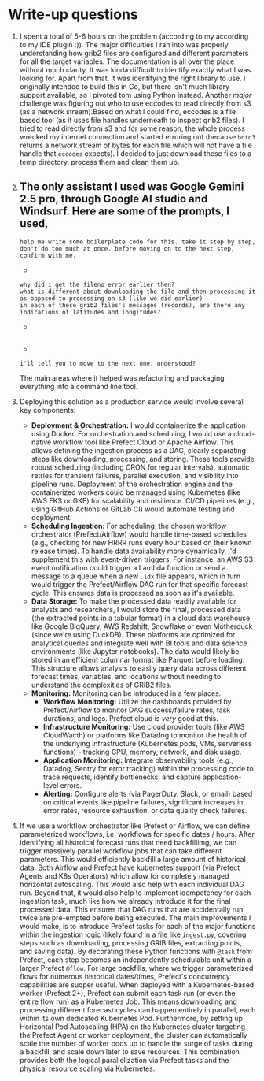 # Write-up questions

1. I spent a total of 5-6 hours on the problem (according to my according to my IDE plugin :)). The major difficulties I ran into was properly understanding how grib2 files are configured and 
different parameters for all the target variables. The documentation is all over the place without much clarity. It was kinda difficult to identify exactly what I was looking for. Apart from that, 
it was identifying the right library to use. I originally intended to build this in Go, but there isn't much library support available, so I pivoted tom using Python instead. 
Another *major* challenge was figuring out who to use eccodes to read directly from s3 (as a network stream).Based on what I could find, eccodes is a file based tool (as it uses file handles underneath 
to inspect grib2 files). I tried to read directly from s3 and for some reason, the whole process wrecked my internet connection and started erroring out (because `boto3` returns a network stream of 
bytes for each file which will not have a file handle that `eccodes` expects). I decided to just download these files to a temp directory, process them and clean them up.

2. The only assistant I used was Google Gemini 2.5 pro, through Google AI studio and Windsurf. Here are some of the prompts, I used,
    -
    ```i have a grib2 file and it's corresponding grib2.idx file in plaintext. hrrr.t06z.wrfnatf15.grib2 and hrrr.t06z.wrfnatf15.grib2.idx. i want to read the entire contents of this file and print it out stdout. i'm doing this in golang, and found this librayr that would help. https://github.com/amsokol/go-grib2. 
   help me write some boilerplate code for this. take it step by step, don't do too much at once. before moving on to the next step, confirm with me.
   ```
    - 
    ```okay, this worked. i have a few questions.
    why did i get the fileno error earlier then?
    what is different about downloading the file and then processing it as opposed to prcoessing on s3 (like we did earlier)
    in each of these grib2 files's messages (records), are there any indications of latitudes and longitudes?
   ```
    -
    ```so for every message in a single forecast run, will the grid ID that im constructing be the same? basically what i'm asking is, is the grid caching method logically sound?
   ```
   -
   ```okay, now on to the next major task. i want to refactor the code into  a maintainable project structure. can you help me do this? currently, all of the logic is in the single file you see - main.py. i want to make it structured and maintainable. let's do this one step at a time. once im finished with a step, 
   i'll tell you to move to the next one. understood?
   ```

    The main areas where it helped was refactoring and packaging everything into a command line tool.

3. Deploying this solution as a production service would involve several key components:
    *   **Deployment & Orchestration:** I would containerize the application using Docker. For orchestration and scheduling, I would use a cloud-native workflow tool like Prefect Cloud or Apache Airflow. This allows defining the ingestion process as a DAG, clearly separating steps like downloading, processing, and storing. These tools provide robust scheduling (including CRON for regular intervals), automatic retries for transient failures, parallel execution, and visibility into pipeline runs. Deployment of the orchestration engine and the containerized workers could be managed using Kubernetes (like AWS EKS or GKE) for scalability and resilience. CI/CD pipelines (e.g., using GitHub Actions or GitLab CI) would automate testing and deployment.
    *   **Scheduling Ingestion:** For scheduling, the chosen workflow orchestrator (Prefect/Airflow) would handle time-based schedules (e.g., checking for new HRRR runs every hour based on their known release times). To handle data availability more dynamically, I'd supplement this with event-driven triggers. For instance, an AWS S3 event notification could trigger a Lambda function or send a message to a queue when a new `.idx` file appears, which in turn would trigger the Prefect/Airflow DAG run for that specific forecast cycle. This ensures data is processed as soon as it's available.
    *   **Data Storage:** To make the processed data readily available for analysts and researchers, I would store the final, processed data (the extracted points in a tabular format) in a cloud data warehouse like Google BigQuery, AWS Redshift, Snowflake or even Motherduck (since we're using DuckDB). These platforms are optimized for analytical queries and integrate well with BI tools and data science environments (like Jupyter notebooks). The data would likely be stored in an efficient columnar format like Parquet before loading. This structure allows analysts to easily query data across different forecast times, variables, and locations without needing to understand the complexities of GRIB2 files.
    *   **Monitoring:** Monitoring can be introduced in a few places.
        *   **Workflow Monitoring:** Utilize the dashboards provided by Prefect/Airflow to monitor DAG success/failure rates, task durations, and logs. Prefect cloud is *very* good at this.
        *   **Infrastructure Monitoring:** Use cloud provider tools (like AWS CloudWacth) or platforms like Datadog to monitor the health of the underlying infrastructure (Kubernetes pods, VMs, serverless functions) - tracking CPU, memory, network, and disk usage.
        *   **Application Monitoring:** Integrate observability tools (e.g., Datadog, Sentry for error tracking) within the processing code to trace requests, identify bottlenecks, and capture application-level errors.
        *   **Alerting:** Configure alerts (via PagerDuty, Slack, or email) based on critical events like pipeline failures, significant increases in error rates, resource exhaustion, or data quality check failures.

4. If we use a workflow orchestrator like Prefect or Airflow, we can define parameterized workflows, i.e, workflows for specific dates / hours. After identifying all histroical forecast runs that need backfillimg, we can trigger massively parallel workflow jobs that can take different parameters. This would efficiently backfill a large amount of historical data.
Both Airflow and Prefect have kubernetes support (via Prefect Agents and K8s Operators) which allow for completely managed horizontal autoscaling. This would also help with each individual DAG run. Beyond that, it would also help to implement idempotency for each ingestion task, much like how we already introduce it for the final processed data. This ensures that DAG runs that are accidentally run twice are pre-empted before being executed.
The main improvements I would make, is to introduce Prefect tasks for each of the major functions within the ingestion logic (likely found in a file like `ingest.py`, covering steps such as downloading, processing GRIB files, extracting points, and saving data). By decorating these Python functions with `@task` from Prefect, each step becomes an independently schedulable unit within a larger Prefect `@flow`. For large backfills, where we trigger
parameterized flows for numerous historical dates/times, Prefect's concurrency capabilities are suoper useful. When deployed with a Kubernetes-based worker (Prefect 2+), Prefect can submit each task run (or even the entire flow run) as a Kubernetes Job. This means downloading and processing different forecast cycles can happen entirely in parallel, each within its own dedicated Kubernetes Pod. Furthermore, by setting up Horizontal Pod Autoscaling (HPA) on the Kubernetes cluster targeting the Prefect Agent or worker deployment, the cluster can automatically scale the number of worker pods up to handle the surge of tasks during a backfill, and scale down later to save resources. This combination provides both the logical parallelization via Prefect tasks and the physical resource scaling via Kubernetes.
